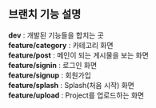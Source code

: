## 브랜치 기능 설명
**dev** : 개발된 기능들을 합치는 곳<br>
**feature/category** : 카테고리 화면<br>
**feature/post** : 메인이 되는 게시물을 보는 화면<br>
**feature/signin** : 로그인 화면<br>
**feature/signup** : 회원가입 <br>
**feature/splash** : Splash(처음 시작) 화면<br>
**feature/upload** : Project를 업로드하는 화면<br>
